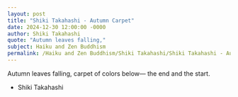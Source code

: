 ```yaml
---
layout: post
title: "Shiki Takahashi - Autumn Carpet"
date: 2024-12-30 12:00:00 -0000
author: Shiki Takahashi
quote: "Autumn leaves falling,"
subject: Haiku and Zen Buddhism
permalink: /Haiku and Zen Buddhism/Shiki Takahashi/Shiki Takahashi - Autumn Carpet
---
```


Autumn leaves falling,
carpet of colors below—
the end and the start.

- Shiki Takahashi
